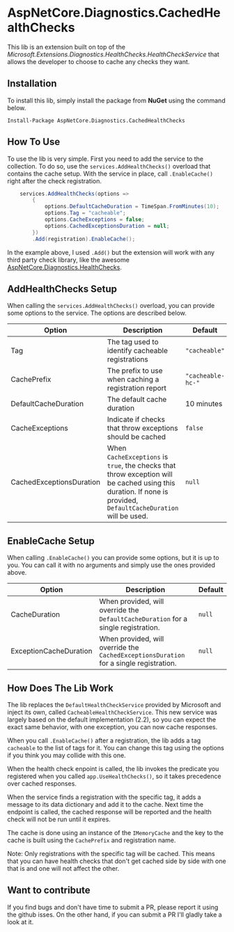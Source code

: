 # AspNetCore.Diagnostics.CachedHealthChecks
This lib is an extension built on top of the _Microsoft.Extensions.Diagnostics.HealthChecks.HealthCheckService_ that allows the developer to choose to cache any checks they want.

## Installation
To install this lib, simply install the package from **NuGet** using the command below.
```shell
Install-Package AspNetCore.Diagnostics.CachedHealthChecks
```

## How To Use
To use the lib is very simple. First you need to add the service to the collection. To do so, use the ```services.AddHealthChecks()``` overload that contains the cache setup.
With the service in place, call ```.EnableCache()``` right after the check registration.

```csharp
    services.AddHealthChecks(options =>
        {
            options.DefaultCacheDuration = TimeSpan.FromMinutes(10);
            options.Tag = "cacheable";
            options.CacheExceptions = false;
            options.CachedExceptionsDuration = null;
        })
        .Add(registration).EnableCache();
```
In the example above, I used ```.Add()``` but the extension will work with any third party check library, like the awesome [AspNetCore.Diagnostics.HealthChecks](https://github.com/Xabaril/AspNetCore.Diagnostics.HealthChecks).

## AddHealthChecks Setup
When calling the ```services.AddHealthChecks()``` overload, you can provide some options to the service. The options are described below.

|Option|Description|Default|
|-|-|-|
|Tag|The tag used to identify cacheable registrations|```"cacheable"```|
|CachePrefix|The prefix to use when caching a registration report|```"cacheable-hc-"```|
|DefaultCacheDuration|The default cache duration|10 minutes|
|CacheExceptions|Indicate if checks that throw exceptions should be cached|```false```|
|CachedExceptionsDuration|When ```CacheExceptions``` is ```true```, the checks that throw exception will be cached using this duration. If none is provided, ```DefaultCacheDuration``` will be used.|```null```|

## EnableCache Setup
When calling ```.EnableCache()``` you can provide some options, but it is up to you. You can call it with no arguments and simply use the ones provided above.

|Option|Description|Default|
|-|-|-|
|CacheDuration|When provided, will override the  ```DefaultCacheDuration``` for a single registration.|```null```|
|ExceptionCacheDuration|When provided, will override the ```CachedExceptionsDuration``` for a single registration.|```null```|

## How Does The Lib Work
The lib replaces the ```DefaultHealthCheckService``` provided by Microsoft and inject its own, called ```CacheableHealthCheckService```.
This new service was largely based on the default implementation (2.2), so you can expect the exact same behavior, with one exception, you can now cache responses.

When you call ```.EnableCache()``` after a registration, the lib adds a tag `cacheable` to the list of tags for it. You can change this tag using the options if you think you may collide with this one.

When the health check enpoint is called, the lib invokes the predicate you registered when you called ```app.UseHealthChecks()```, so it takes precedence over cached responses.

When the service finds a registration with the specific tag, it adds a message to its data dictionary and add it to the cache. Next time the endpoint is called, the cached response will be reported and the health check will not be run until it expires.

The cache is done using an instance of the ```IMemoryCache``` and the key to the cache is built using the ```CachePrefix``` and registration name.

Note: Only registrations with the specific tag will be cached. This means that you can have health checks that don't get cached side by side with one that is and one will not affect the other.

## Want to contribute
If you find bugs and don't have time to submit a PR, please report it using the github isses.
On the other hand, if you can submit a PR I'll gladly take a look at it.


